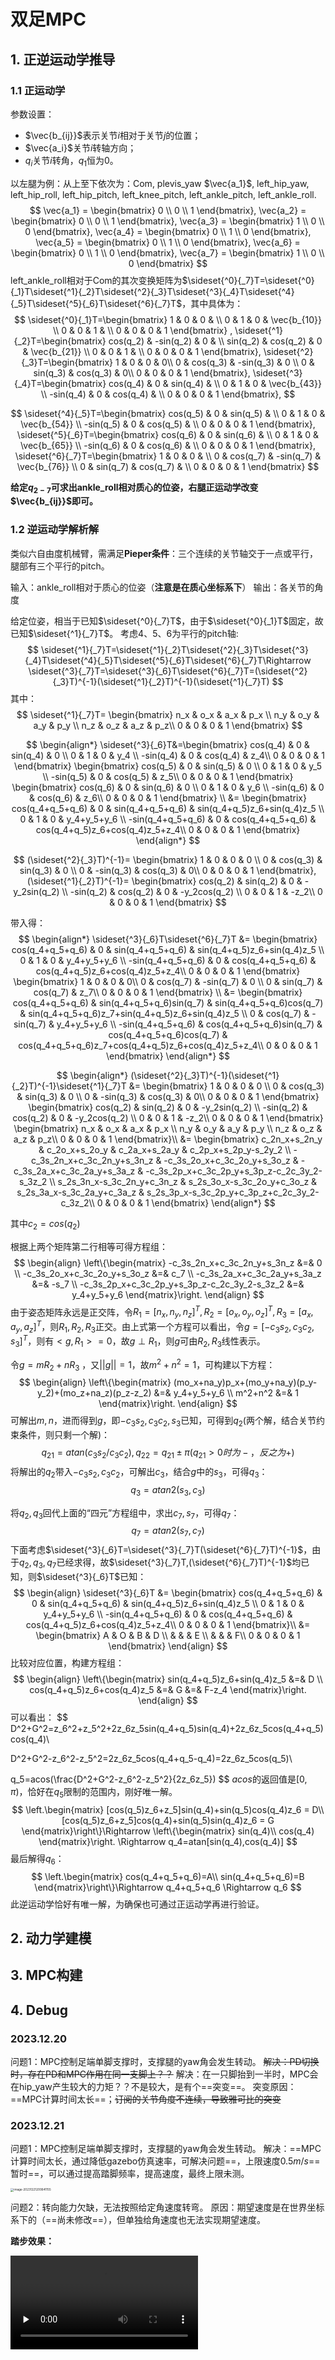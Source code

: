 # 双足MPC 

## 1. 正逆运动学推导

### 1.1 正运动学

参数设置：

-   $\vec{b_{ij}}$表示关节$i$相对于关节$j$的位置；
-   $\vec{a_i}$关节$i$转轴方向；
-   $q_i$关节$i$转角，$q_1$恒为0。

以左腿为例：从上至下依次为：Com, plevis_yaw $\vec{a_1}$, left_hip_yaw, left_hip_roll, left_hip_pitch, left_knee_pitch, left_ankle_pitch, left_ankle_roll.
$$
\vec{a_1} = \begin{bmatrix}  
  0  \\  
  0  \\    
  1   
\end{bmatrix},
\vec{a_2} = \begin{bmatrix}  
  0  \\  
  0  \\    
  1   
\end{bmatrix},
\vec{a_3} = \begin{bmatrix}  
  1  \\  
  0  \\    
  0   
\end{bmatrix},
\vec{a_4} = \begin{bmatrix}  
  0  \\  
  1  \\    
  0   
\end{bmatrix},
\vec{a_5} = \begin{bmatrix}  
  0  \\  
  1  \\    
  0   
\end{bmatrix},
\vec{a_6} = \begin{bmatrix}  
  0  \\  
  1  \\    
  0   
\end{bmatrix},
\vec{a_7} = \begin{bmatrix}  
  1  \\  
  0  \\    
  0   
\end{bmatrix}
$$
left_ankle_roll相对于Com的其次变换矩阵为$\sideset{^0}{_7}T=\sideset{^0}{_1}T\sideset{^1}{_2}T\sideset{^2}{_3}T\sideset{^3}{_4}T\sideset{^4}{_5}T\sideset{^5}{_6}T\sideset{^6}{_7}T$，其中具体为：
$$
\sideset{^0}{_1}T=\begin{bmatrix}  
  1 & 0 & 0 & \\
  0 & 1 & 0 & \vec{b_{10}} \\
  0 & 0 & 1 & \\
  0 & 0 & 0 & 1 
\end{bmatrix} ,
\sideset{^1}{_2}T=\begin{bmatrix}  
  cos(q_2) & -sin(q_2) & 0 & \\
  sin(q_2) & cos(q_2) & 0 & \vec{b_{21}} \\
  0 & 0 & 1 & \\
  0 & 0 & 0 & 1 
\end{bmatrix},
\sideset{^2}{_3}T=\begin{bmatrix}  
  1 & 0 & 0 & 0\\
  0 & cos(q_3) & -sin(q_3) & 0 \\
  0 & sin(q_3) & cos(q_3) & 0\\
  0 & 0 & 0 & 1 
\end{bmatrix},
\sideset{^3}{_4}T=\begin{bmatrix}  
  cos(q_4) & 0 & sin(q_4) & \\
  0 & 1 & 0 & \vec{b_{43}} \\
  -sin(q_4) & 0 & cos(q_4) & \\
  0 & 0 & 0 & 1 
\end{bmatrix},
$$

$$
\sideset{^4}{_5}T=\begin{bmatrix}  
  cos(q_5) & 0 & sin(q_5) & \\
  0 & 1 & 0 & \vec{b_{54}} \\
  -sin(q_5) & 0 & cos(q_5) & \\
  0 & 0 & 0 & 1 
\end{bmatrix},
\sideset{^5}{_6}T=\begin{bmatrix}  
  cos(q_6) & 0 & sin(q_6) & \\
  0 & 1 & 0 & \vec{b_{65}} \\
  -sin(q_6) & 0 & cos(q_6) & \\
  0 & 0 & 0 & 1 
\end{bmatrix},
\sideset{^6}{_7}T=\begin{bmatrix}  
  1 & 0 & 0 & \\
  0 & cos(q_7) & -sin(q_7) & \vec{b_{76}} \\
  0 & sin(q_7) & cos(q_7) & \\
  0 & 0 & 0 & 1 
\end{bmatrix}
$$

**给定$q_{2-7}$可求出ankle_roll相对质心的位姿，右腿正运动学改变$\vec{b_{ij}}$即可。**

### 1.2 逆运动学解析解

类似六自由度机械臂，需满足**Pieper条件**：三个连续的关节轴交于一点或平行，腿部有三个平行的pitch。

输入：ankle_roll相对于质心的位姿（**注意是在质心坐标系下**）
输出：各关节的角度

给定位姿，相当于已知$\sideset{^0}{_7}T$，由于$\sideset{^0}{_1}T$固定，故已知$\sideset{^1}{_7}T$。
考虑4、5、6为平行的pitch轴:
$$
\sideset{^1}{_7}T=\sideset{^1}{_2}T\sideset{^2}{_3}T\sideset{^3}{_4}T\sideset{^4}{_5}T\sideset{^5}{_6}T\sideset{^6}{_7}T\Rightarrow \sideset{^3}{_7}T=\sideset{^3}{_6}T\sideset{^6}{_7}T=(\sideset{^2}{_3}T)^{-1}(\sideset{^1}{_2}T)^{-1}(\sideset{^1}{_7}T)
$$
其中：
$$
\sideset{^1}{_7}T=
\begin{bmatrix}  
  n_x & o_x & a_x & p_x \\
  n_y & o_y & a_y & p_y \\
  n_z & o_z & a_z & p_z\\
  0 & 0 & 0 & 1 
\end{bmatrix}
$$

$$
\begin{align*}
\sideset{^3}{_6}T&=\begin{bmatrix}  
  cos(q_4) & 0 & sin(q_4) & 0 \\
  0 & 1 & 0 & y_4 \\
  -sin(q_4) & 0 & cos(q_4) & z_4\\
  0 & 0 & 0 & 1 
\end{bmatrix}
\begin{bmatrix}  
  cos(q_5) & 0 & sin(q_5) & 0 \\
  0 & 1 & 0 & y_5 \\
  -sin(q_5) & 0 & cos(q_5) & z_5\\
  0 & 0 & 0 & 1 
\end{bmatrix}
\begin{bmatrix}  
  cos(q_6) & 0 & sin(q_6) & 0 \\
  0 & 1 & 0 & y_6 \\
  -sin(q_6) & 0 & cos(q_6) & z_6\\
  0 & 0 & 0 & 1 
\end{bmatrix}
\\
&=
\begin{bmatrix}  
  cos(q_4+q_5+q_6) & 0 & sin(q_4+q_5+q_6) & sin(q_4+q_5)z_6+sin(q_4)z_5 \\
  0 & 1 & 0 & y_4+y_5+y_6 \\
  -sin(q_4+q_5+q_6) & 0 & cos(q_4+q_5+q_6) & cos(q_4+q_5)z_6+cos(q_4)z_5+z_4\\
  0 & 0 & 0 & 1 
\end{bmatrix}
\end{align*}
$$

$$
(\sideset{^2}{_3}T)^{-1}=
\begin{bmatrix}  
  1 & 0 & 0 & 0 \\
  0 & cos(q_3) & sin(q_3) & 0 \\
  0 & -sin(q_3) & cos(q_3) & 0\\
  0 & 0 & 0 & 1 
\end{bmatrix},
(\sideset{^1}{_2}T)^{-1}=
\begin{bmatrix}  
  cos(q_2) & sin(q_2) & 0 & -y_2sin(q_2) \\
  -sin(q_2) & cos(q_2) & 0 & -y_2cos(q_2) \\
  0 & 0 & 1 & -z_2\\
  0 & 0 & 0 & 1 
\end{bmatrix}
$$

带入得：
$$
\begin{align*}
\sideset{^3}{_6}T\sideset{^6}{_7}T
&=
\begin{bmatrix}  
  cos(q_4+q_5+q_6) & 0 & sin(q_4+q_5+q_6) & sin(q_4+q_5)z_6+sin(q_4)z_5 \\
  0 & 1 & 0 & y_4+y_5+y_6 \\
  -sin(q_4+q_5+q_6) & 0 & cos(q_4+q_5+q_6) & cos(q_4+q_5)z_6+cos(q_4)z_5+z_4\\
  0 & 0 & 0 & 1 
\end{bmatrix}
\begin{bmatrix}  
  1 & 0 & 0 & 0\\
  0 & cos(q_7) & -sin(q_7) & 0 \\
  0 & sin(q_7) & cos(q_7) & z_7\\
  0 & 0 & 0 & 1 
\end{bmatrix}
\\ &=
\begin{bmatrix}  
  cos(q_4+q_5+q_6) & sin(q_4+q_5+q_6)sin(q_7) & sin(q_4+q_5+q_6)cos(q_7) & sin(q_4+q_5+q_6)z_7+sin(q_4+q_5)z_6+sin(q_4)z_5 \\
  0 & cos(q_7) & -sin(q_7) & y_4+y_5+y_6 \\
  -sin(q_4+q_5+q_6) & cos(q_4+q_5+q_6)sin(q_7) & cos(q_4+q_5+q_6)cos(q_7) & cos(q_4+q_5+q_6)z_7+cos(q_4+q_5)z_6+cos(q_4)z_5+z_4\\
  0 & 0 & 0 & 1 
\end{bmatrix}
\end{align*}
$$

$$
\begin{align*}
(\sideset{^2}{_3}T)^{-1}(\sideset{^1}{_2}T)^{-1}\sideset{^1}{_7}T
&=
\begin{bmatrix}  
  1 & 0 & 0 & 0 \\
  0 & cos(q_3) & sin(q_3) & 0 \\
  0 & -sin(q_3) & cos(q_3) & 0\\
  0 & 0 & 0 & 1 
\end{bmatrix}
\begin{bmatrix}  
  cos(q_2) & sin(q_2) & 0 & -y_2sin(q_2) \\
  -sin(q_2) & cos(q_2) & 0 & -y_2cos(q_2) \\
  0 & 0 & 1 & -z_2\\
  0 & 0 & 0 & 1 
\end{bmatrix}
\begin{bmatrix}  
  n_x & o_x & a_x & p_x \\
  n_y & o_y & a_y & p_y \\
  n_z & o_z & a_z & p_z\\
  0 & 0 & 0 & 1 
\end{bmatrix}\\
&=
\begin{bmatrix}  
c_2n_x+s_2n_y & c_2o_x+s_2o_y & c_2a_x+s_2a_y & c_2p_x+s_2p_y-s_2y_2 \\
-c_3s_2n_x+c_3c_2n_y+s_3n_z & -c_3s_2o_x+c_3c_2o_y+s_3o_z & -c_3s_2a_x+c_3c_2a_y+s_3a_z & -c_3s_2p_x+c_3c_2p_y+s_3p_z-c_2c_3y_2-s_3z_2 \\
s_2s_3n_x-s_3c_2n_y+c_3n_z & s_2s_3o_x-s_3c_2o_y+c_3o_z & s_2s_3a_x-s_3c_2a_y+c_3a_z & s_2s_3p_x-s_3c_2p_y+c_3p_z+c_2c_3y_2-c_3z_2\\
0 & 0 & 0 & 1
\end{bmatrix}
\end{align*}
$$

其中$c_2=cos(q_2)$

根据上两个矩阵第二行相等可得方程组：
$$
\begin{align}
\left\{\begin{matrix} 
  -c_3s_2n_x+c_3c_2n_y+s_3n_z &=& 0 \\  
  -c_3s_2o_x+c_3c_2o_y+s_3o_z &=& c_7  \\
-c_3s_2a_x+c_3c_2a_y+s_3a_z &=& -s_7 \\
-c_3s_2p_x+c_3c_2p_y+s_3p_z-c_2c_3y_2-s_3z_2 &=& y_4+y_5+y_6 
\end{matrix}\right.
\end{align}
$$
由于姿态矩阵永远是正交阵，令$R_1=[n_x,n_y,n_z]^T,R_2=[o_x,o_y,o_z]^T,R_3=[a_x,a_y,a_z]^T$，则$R_1,R_2,R_3$正交。由上式第一个方程可以看出，令$g=[-c_3s_2,c_3c_2,s_3]^T$，则有$<g,R_1>=0$，故$g \perp R_1$，则$g$可由$R_2,R_3$线性表示。

令$g=mR_2+nR_3$ ，又$||g||=1$，故$m^2+n^2=1$，可构建以下方程：
$$
\begin{align}
\left\{\begin{matrix} 
 (mo_x+na_y)p_x+(mo_y+na_y)(p_y-y_2)+(mo_z+na_z)(p_z-z_2) &=& y_4+y_5+y_6 \\
 m^2+n^2 &=& 1
\end{matrix}\right. 
\end{align}
$$
可解出$m,n$，进而得到$g$，即$-c_3s_2,c_3c_2,s_3$已知，可得到$q_2$(两个解，结合关节约束条件，则只剩一个解)：
$$
q_{21} = atan({c_3s_2}/{c_3c_2}),q_{22}=q_{21} \pm \pi(q_{21}>0时为-，反之为+)
$$
将解出的$q_2$带入$-c_3s_2,c_3c_2$，可解出$c_3$，结合$g$中的$s_3$，可得$q_3$：
$$
q_3 = atan2(s_3, c_3)
$$

将$q_2,q_3$回代上面的“四元”方程组中，求出$c_7,s_7$，可得$q_7$：
$$
q_7 = atan2(s_7, c_7)
$$
下面考虑$\sideset{^3}{_6}T=\sideset{^3}{_7}T(\sideset{^6}{_7}T)^{-1}$，由于$q_2,q_3,q_7$已经求得，故$\sideset{^3}{_7}T,(\sideset{^6}{_7}T)^{-1}$均已知，则$\sideset{^3}{_6}T$已知：
$$
\begin{align}
\sideset{^3}{_6}T
&=
\begin{bmatrix}  
  cos(q_4+q_5+q_6) & 0 & sin(q_4+q_5+q_6) & sin(q_4+q_5)z_6+sin(q_4)z_5 \\
  0 & 1 & 0 & y_4+y_5+y_6 \\
  -sin(q_4+q_5+q_6) & 0 & cos(q_4+q_5+q_6) & cos(q_4+q_5)z_6+cos(q_4)z_5+z_4\\
  0 & 0 & 0 & 1 
\end{bmatrix}\\
&=
\begin{bmatrix}  
  A & O & B & D \\
   &  &  & E \\
   &  &  & F\\
  0 & 0 & 0 & 1 
\end{bmatrix}
\end{align}
$$
比较对应位置，构建方程组：
$$
\begin{align}
\left\{\begin{matrix} 
 sin(q_4+q_5)z_6+sin(q_4)z_5 &=& D \\
 cos(q_4+q_5)z_6+cos(q_4)z_5 &=& G &=& F-z_4
\end{matrix}\right. 
\end{align}
$$
可以看出：
$$
D^2+G^2=z_6^2+z_5^2+2z_6z_5sin(q_4+q_5)sin(q_4)+2z_6z_5cos(q_4+q_5)cos(q_4)\\

D^2+G^2-z_6^2-z_5^2=2z_6z_5cos(q_4+q_5-q_4)=2z_6z_5cos(q_5)\\

q_5=acos(\frac{D^2+G^2-z_6^2-z_5^2}{2z_6z_5})
$$
$acos$的返回值是$[0,\pi)$，恰好在$q_5$限制的范围内，刚好唯一解。
$$
\left.\begin{matrix} 
  [cos(q_5)z_6+z_5]sin(q_4)+sin(q_5)cos(q_4)z_6 = D\\ 
  [cos(q_5)z_6+z_5]cos(q_4)+sin(q_5)sin(q_4)z_6 = G 
\end{matrix}\right\}\Rightarrow 
\left\{\begin{matrix} 
  sin(q_4)\\
  cos(q_4)
\end{matrix}\right.
\Rightarrow
q_4=atan[sin(q_4),cos(q_4)]
$$
最后解得$q_6$：
$$
\left.\begin{matrix} 
  cos(q_4+q_5+q_6)=A\\ 
  sin(q_4+q_5+q_6)=B 
\end{matrix}\right\}\Rightarrow 
q_4+q_5+q_6
\Rightarrow
q_6
$$
此逆运动学恰好有唯一解，为确保也可通过正运动学再进行验证。

## 2. 动力学建模





## 3. MPC构建





## 4. Debug

### 2023.12.20

问题1：MPC控制足端单脚支撑时，支撑腿的yaw角会发生转动。
~~解决：PD切换时，存在PD和MPC作用在同一支脚上？？~~
解决：在一只脚抬到一半时，MPC会在hip_yaw产生较大的力矩？？不是较大，是有个==突变==。
突变原因：==MPC计算时间太长==；~~订阅的关节角度不连续，导致雅可比的突变~~

### 2023.12.21

问题1：MPC控制足端单脚支撑时，支撑腿的yaw角会发生转动。
解决：==MPC计算时间太长，通过降低gazebo仿真速率，可解决问题==，上限速度$0.5m/s$==暂时==，可以通过提高踏脚频率，提高速度，最终上限未测。

<img src="https://typora-picture-01.oss-cn-shenzhen.aliyuncs.com/image/image-20231221200641155.png" alt="image-20231221200641155" style="zoom:33%;" />

问题2：转向能力欠缺，无法按照给定角速度转弯。
原因：期望速度是在世界坐标系下的（==尚未修改==），但单独给角速度也无法实现期望速度。

**踏步效果：**

<video id="video" controls="" src="https://typora-picture-01.oss-cn-shenzhen.aliyuncs.com/image/move.mp4" preload="none" >


**步频$0.7s$，速度$0.3m/s$：**

<video id="video" controls="" src="https://typora-picture-01.oss-cn-shenzhen.aliyuncs.com/image/move_0.3.mp4" preload="none" >

**步频$0.6s$，速度$0.5m/s$：**

<video id="video" controls="" src="https://typora-picture-01.oss-cn-shenzhen.aliyuncs.com/image/move_0.5.mp4" preload="none" >

后退$0.2m/s$效果：

<video id="video" controls="" src="https://typora-picture-01.oss-cn-shenzhen.aliyuncs.com/image/move_0.2.mp4" preload="none" >

